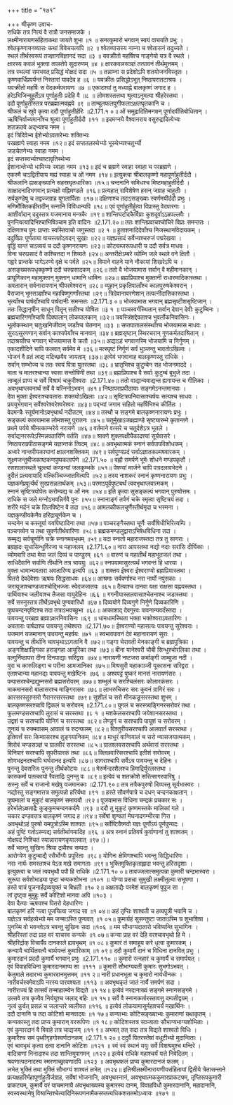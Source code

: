 +++
title = "१७१"

+++
श्रीकृष्ण उवाच-  
राधिके तत्र नित्यं वै रात्रौ जनसमाजके ।  
लक्ष्मीनारायणसंहिताकथा जायते शुभा ॥१ ॥
सनत्कुमारो भगवान् स्वयं वाचयति प्रभुः ।  
श्वेतकृष्णायनव्यासः कथां विवेचयत्यपि ॥२ ॥
श्वेतव्यासस्य नाम्ना च श्वेतासनं तदुच्यते ।  
स्थलं तीर्थस्वरूपं तज्ज्ञानविज्ञानदं सदा ॥३ ॥
यवक्रीतो महर्षिश्च गाङ्गेयो यत्र वै स्थले ।  
क्षारस्य कवलं भुक्त्वा तपस्तेपे सुदारुणम् ॥४ ॥
क्षारकवलसञ्ज्ञं तत्पावनं तीर्थमुत्तमम् ।  
तत्र स्थल्यां समभवत् प्रसिद्धं मोक्षदं सदा ॥५ ॥
तन्नाम्ना स प्रदेशोऽपि शतयोजनविस्तृतः ।  
कृष्णवार्धिप्रपर्यन्तं निस्तारां यावदेव ह ॥६ ॥
यवक्रीतः प्रसिद्धोऽभूत् निष्ठापरातटाश्रयः ।  
यवक्रीतो महर्षिः स वेदकर्मपरायणः ॥७ ॥
एकादश्यां तु मध्याह्ने बालकृष्णं जगाद ह ।  
हरेऽभिजिन्मुहूर्तेऽत्र पूर्णाहुतीः प्रदेहि वै ॥८ ॥
लोमशस्तत्तथा श्रुत्वाऽनुमत्या श्रीहरेस्तथा ।  
ददौ पूर्णाहुतीस्तत्र परब्रह्मात्मवह्नये ॥९ ॥
ताम्बूलफलपूगीफलाऽक्षतघृतकानि च ।  
श्रीफलं च स्रुवे कृत्वा ददौ पूर्णाहुतीर्हरिः ॥2.171.१ ०॥
ओं समुद्रादितिमन्त्रान् पूर्णादर्वीतिबोधितान् ।  
ऋषिभिर्वाच्यमानाँश्च श्रुत्वा पूर्णाहुतीर्ददौ ॥११ ॥
इदमग्नये वैश्वानराय वसुरुद्रादित्येभ्यः  
शतक्रतवे अद्भ्यश्च नमम ।  
इदं त्रिदिवेभ्य ईशेभ्योऽवतारेभ्यः शक्तिभ्यः  
परब्रह्मणे स्वाहा नमम ॥१२॥
इदं सप्ततलस्थेभ्यो भूस्थेभ्यश्चतुर्भ्यो  
जडचेतनेभ्यः स्वाहा नमम ।  
इदं सप्तस्वर्भ्यश्चाष्टावृतिस्थेभ्य  
ईशानान्तेभ्यो धामिभ्यः स्वाहा नमम ॥१३॥
इदं च ब्रह्मणे स्वाहा स्वाहा च परब्रह्मणे ।  
एकस्मै चाऽद्वितीयाय मह्यं स्वाहा च ओं नमम ॥१४॥
इत्युक्त्वा श्रीबालकृष्णो महापूर्णाहुतीर्ददौ ।  
श्रीफलानि ह्यसङ्ख्यानि सहस्रघृतधारिकाः ॥१५॥
चन्दनानि समिधश्च मिष्टमहाहुतीर्ददौ ।  
साक्षादनादिभगवान् प्रत्यक्षो वह्निमण्डले ॥१६॥
प्रत्यहात् सविशेषेण हसन् जग्राह चाहुतीः ।  
सर्वकुण्डेषु च तद्वज्जग्राह युगलार्पिताः ॥१७॥
दक्षिणाश्च तदाऽसङ्ख्याः स्वर्णमयीर्ददौ प्रभुः ।  
मणिमौक्तिकहीरादीन् रत्नानि विविधान्यपि ॥१८॥
एवं पूर्णाहुतीर्हुत्वा विप्रास्तु वेदपारगाः ।  
आशीर्वादान् ददुस्तत्र यजमानाय मन्त्रकैः ॥१९॥
शान्तिघटोदकैर्विप्राः कुशदूर्वाऽऽम्रपल्लवैः ।  
पुनन्त्वित्यादिभिश्चाभिषिञ्चाम इति वादिनः ॥2.171.२०॥
ततः शान्तिप्रवाचश्चोचिरे विप्राः समन्ततः ।  
दक्षिणाश्च पुनः प्राप्ताः स्वस्तिवाचो जगुस्तदा ॥२ १ ॥
हुताशनादिदेवाँश्च निजस्थानविदायकम् ।  
ददुर्विप्राः पूर्णताया वाचस्ततोऽवदन् सुखाः ॥२२॥
यज्ञप्रसादं सर्वेभ्यश्चरुजं पद्मरेखया ।  
वृद्धिं यान्तं चाऽव्ययं च ददौ कृष्णनरायणः ॥२३॥
कोट्यब्जरूपधारी च ददौ सर्वत्र माधवः ।  
विना चरुप्रसादं वै कश्चित्तदा न शिष्यते ॥२४॥
अन्तरीक्षेऽम्बरे व्योम्नि जले स्थले वने क्षितौ ।  
गह्वरे प्रान्तके भागेऽरण्ये वृक्षे च पर्वते ॥२५॥
विमाने वाहने याने नौकायां शिखरेऽपि च ।  
असङ्ख्यरूपधृक्कृष्णो ददौ चरुप्रसादकम् ॥२६॥
ततो वै भोजयामास सर्वान् वै महीमानकान् ।  
प्राघूणिकान् महामुक्तान् मुक्तान् धामानि धामिनः ॥२७॥
ब्रह्मप्रियाश्च मुक्तानी राधारमादिकास्तथा ।  
अवतारान् सर्वनारायणान् श्रीपरमेश्वरान् ॥२८॥
व्यूहान् प्रकृतिपालाँश्च कालपुरुषकेश्वरान् ।  
वैराजान् भूमसञ्ज्ञाँश्च महाविष्णुगणाँस्तथा ॥२९॥
त्रिदेवानावरणेशान् तत्पत्नीदासिकास्तथा ।  
भृत्याँश्च पार्षदाँश्चापि पार्षदानीः समन्ततः ॥2.171.३ ०॥
भोजयामास भगवान् ब्रह्मसृष्टीशसृष्टिजान् ।  
ततः सिद्धानृषीन् साधून् पितॄन् सतीश्च योषितः ॥३ १ ॥
पञ्चस्वर्गस्थितान् सर्वान् देवान् देवीः कुटुम्बिनः ।  
ब्रह्मचारिगणाँश्चापि दिक्पालान् लोकपालकान् ॥३२॥
त्रयस्त्रिंशद्देवताश्च भुवर्लोकनिवासिनः ।  
भूलोकस्थान् चतुःखनिजीवान् जडाँश्च चेतनान् ॥३३ ॥
सप्तपातालसंस्थाँश्च भोजयामास माधवः ।  
सुराऽसुरगणान् सर्वान् काश्यपेयाँश्च मानवान् ॥३४॥
ब्रह्मसृष्टान् स्थिरचरान् गुणकर्मतदाश्रितान् ।  
तदाश्रयाँश्च भगवान् भोजयामास वै क्रतौ ॥३५॥
अद्याऽहं भगवानस्मि भोजयामि च निर्गुणम् ।  
एकादशीदिने चापि फलवत् सर्वमेव मे ॥३६॥
मत्स्पृष्टं निर्गुणं सर्वं भुञ्जन्तु भावतोऽखिलाः ।  
भोजनं वै व्रतं त्वद्य मदिच्छयैव जायताम् ॥३७॥
इत्येवं भगवानाह बालकृष्णस्तु राधिके ।  
सर्वान् सम्भोज्य च ततः स्वयं पित्रा युतस्तथा ॥३८॥
भ्रातृभिश्च कुटुम्बेन सह भोजनमाददे ।  
माता च मातरश्चान्या स्वसा सन्तोषिणी तथा ॥३९॥
ब्रह्मप्रियाश्च वै सर्वाः कुटुम्बं बुभुजे तदा ।  
ताम्बूलं प्राप्य च सर्वे विश्रामं चक्रुरीश्वराः ॥2.171.४०॥
ततो वाद्यान्यवाद्यन्त ह्यगायन्त च गीतिकाः ।  
अवभृथाप्लवनार्थं सर्वे वै यत्निनोऽभवन् ॥४१॥
निष्ठापराप्रपीठायाः सङ्गमेऽनन्तमानवाः ।  
देवा मुक्ता ईश्वराश्चावताराः शक्तयोऽखिलाः ॥४२॥
सृष्टित्रयनिवासाश्चर्षयः सत्यश्च साधवः ।  
प्रययुर्भगवान् सर्वेश्वरेश्वरेश्वरेश्वरः ॥४३॥
पद्भ्यां जगाम सहितो महर्षिभिश्च कीर्तितः ।  
वेदमन्त्रैः स्तूर्यमानोऽवभृथार्थं नदीतटम् ॥४४॥
तस्थौ च सङ्गमे बालकृष्णनारायणः प्रभुः ।  
सङ्कल्पं कारयामास लोमशस्तु पुरातनः ॥४५॥
चतुर्मुखाऽजब्रह्माण्डे सृष्ट्यारम्भे कृतान्तगे ।  
प्रथमे पर्यये श्रीमत्काम्भरेये नरायणे ॥४६॥
वर्तमाने वत्सरे च चतुर्दशेऽत्र भूतले ।  
सर्वाद्यनररूपेऽस्मिन्नवतारिणि वर्तति ॥४७॥
श्रावणे शुक्लपक्षीयैकादश्यां सूर्यवासरे ।  
निष्ठापराप्रपीठासङ्गमे यज्ञान्तकं त्विदम् ॥४८॥
अवभृथात्मकं स्नानं सर्वपापविशोधकम् ।  
अध्वरे नान्तरीयकाघानां क्षालनशक्तिकम् ॥४९॥
सर्वपुण्यप्रदं सर्वाऽज्ञातकल्मषवारकम् ।  
सूक्ष्मजन्तुबीजकाष्ठकणपुष्पकलार्पणे ॥2.171.५० ॥
वह्नौ समर्पणे भूमेः शोधने मण्डपकृतौ ।  
रसशालास्थले चूल्ल्यां कण्डन्यां जलकुम्भके ॥५१॥
पेषण्यां मार्जने चापि पत्रदलावभेदने ।  
दुरीतं प्रत्यवायादि यत्किञ्चिज्जातमित्यपि ॥५२॥
तस्य नाशकरं स्नानं कृष्णनारायणः प्रभुः ।  
यज्ञकर्मप्रपूर्त्यर्थं सुरप्रसन्नतार्थकम् ॥५३॥
परमाऽपूर्वपुष्ट्यर्थं त्ववभृथाप्लवात्मकम् ।  
स्नानं सृष्टित्रयोपेतः करोम्यद्य च ओं नमः ॥५४॥
इति कृत्वा सुसङ्कल्पं भगवान् पुरुषोत्तमः ।  
राधिके स जले मग्नोऽभवन्निर्गवै पुनः ॥५५॥
स्नानाङ्गं तर्पणं चक्रे स्मृत्वा सृष्टित्रयं तदा ।  
शरीरे मर्दनं चक्रे तिलपिष्टेन वै तदा ॥५६॥
आमलकीफलचूर्णैस्तीर्थमृदा च भस्मना ।  
यज्ञकुण्डीयकेनैव हरिद्राचूर्णकेन च ।  
चन्दनेन च कस्तूर्या यवपिष्टादिना तथा ॥५७॥
पञ्चरङ्गैस्तथा चूर्णैः सर्वौषिधीभिरित्यम्पि ।  
पञ्चगव्येन च तथा सुवर्णतीर्थवारिणा ॥५८॥
ब्रह्मकमण्डलुद्वाराऽभिषेधविधिना तदा ।  
सम्मृद्य सर्वचूर्णानि चक्रे स्नानमवभृथम् ॥५९॥
यदा स्नातो महाराजस्तदा तत्र तु सागराः ।  
ब्रह्मह्रदः सुधासिन्धुर्विरजा च महाजलम् ॥2.171.६०॥
नारा आपस्तथा नद्यो नदाः सरांसि दीर्घिकाः ।  
व्योमवारि तथा मेघा जलं दिव्यं च पाण्डुरम् ॥६१ ॥
वारुणं च महातीर्थं महाभूतजलं तथा ।  
साधिदैवानि सर्वाणि तीर्थानि तत्र चाययुः ॥६२॥
स्नपयामासुरत्यर्थं भगवन्तं हि धारया ।  
मुक्ता धामान्यवतारा अवतारिण्य इत्यपि ॥६३ ॥
शक्तय ईश्वरा ईश्वराण्यो ब्रह्मप्रियास्तथा ।  
पितरो देवदेवेशाः ऋषयः सिद्धसाधवः ॥६४॥
आश्रमाः सर्ववर्णाश्च नरा नार्यो नपुंसकाः ।  
जरायूजाश्चाण्डजाश्चोद्भिज्जाः स्वेदजजातयः ॥६५॥
दैत्याश्च दानवा यक्षा राक्षसा वह्नयस्तथा ।  
पार्थिवाश्च जलीयाश्च तैजसा वायुदेहिनः ॥६६ ॥
गगनीयास्तलवासाश्चेतनाश्च जडास्तथा ।  
सर्वे सस्नुस्तत्र तीर्थेऽवभृथे पुण्यवारिधौ ॥६७॥
दिव्ययोगे दिव्यगुणे निर्गुणे दिव्यकारिणि ।  
पुष्पचन्दनवृष्टिश्च तदा तत्राऽभवच्छुभा ॥६८॥
आकाशाद् देवगुरवः पावनान्यवदँस्तदा ।  
पावयन्तु परब्रह्म ब्रह्माऽक्षरनिवासिनः ॥६९ ॥
धामधामस्थिता भक्ता भक्तेश्वराऽवतारिणः ।  
अवताराः पार्षदाश्च पावयन्तु तथेश्वराः ॥2.171.७०॥
ईश्वराण्यो महासत्यः पावयन्तु सुरेश्वराः ।  
यजमानं यजमानान् पावयन्तु महर्षयः ॥७१ ॥
स्वभावपावनं देवं महानारायणं सुराः ।  
पावयन्तु च तीर्थानि चावभृथाऽऽगतानि वै ॥७२॥
गङ्गा चेरावती मेनकाङ्गी च ब्रह्मपुत्रिका ।  
अङ्गशिक्षाङ्गिका हराङ्गहा आयूरिका तथा ॥७३॥
बीना यानेश्वरी चौबी सिन्धुश्चोरलिका तथा ।  
वल्गुर्निष्ठापरा दीना दिनपाद्याः सरिद्वराः ॥७४॥
नारायणी नष्टजरा कर्माङ्गी जाम्बुजा नदी ।  
मुरा च कारुलिङ्गा च परीना आमजानिका ॥७५॥
मिश्रसुरी महाकाञ्जी यूकासना सरिद्वरा ।  
एताश्चान्या महानद्यः पावयन्तु मखेष्टिनः ॥७६ ॥
अश्वपट्टं पुष्करं मानसं नारायणंसरः ।  
पम्पासरश्चेन्द्रद्युम्नसरो ब्रह्मसरोवरम् ॥७७॥
शम्भुलं च सरश्चिलंसरः कोलारकंसरः ।  
माकमानसरो बालासरश्च माङ्गिरासरः ॥७८॥
लाभरुचिसरः सरः कुवनं ग्रागिरं सरः ।  
आरसरस्तुरुसरो गैरानरसरस्तथा ॥७९॥
सुशीलं च सरो मीनकङूसरस्तथा शुभम् ।  
बालकृष्णसरश्चापि द्विकलं च सरोवरम् ॥2.171.८०॥
युगलं च सरस्त्र्यङ्गिनरसरोवरं तथा ।  
फुलमण्डसरश्चापि लुरासं च सरस्तथा ॥८ १ ॥
मशकेलसरश्चापि जयेशानसरस्तथा ।  
उद्वशं च सरश्चापि योनिगं च सरस्तथा ॥८२॥
लेण्डुगं च सरश्चापि पायूशं च सरोवरम् ।  
तूनायं च रुक्मवासम् आवालं च रुदन्फलम् ॥८२॥
विश्तुरीयसरश्चापि आलवार्तं सरस्तथा ।  
इतिवर्त्तं सरः किम्वासरश्च तुङ्गयानिकम् ॥८४॥
माधुरं वाग्वियालं च सरो न्यासजयात्मकम् ।  
शिरोवं चण्डसञ्ज्ञं च ग्रातवीरं सरस्तथा ॥८५॥
ग्रातश्लवसरश्चापि अर्थवासं सरस्तथा ।  
विनिपारं सरश्चापि सुपरीयारकं तथा ॥८६॥
क्लिन्नवारिसरश्चापि इतीशं सरोवरम् ।  
शोणभद्रनदश्चापि घर्घरानद इत्यपि ॥८७॥
सागराश्चापि सर्वेऽत्र पावयन्तु च देहिनः ।  
पुनन्तु देवसरितः पुनन्तु तीर्थकोटयः ॥८८॥
मेरुर्मन्दरशैलश्च हिमाद्रिर्युरलस्तथा ।  
कारुकर्मा पतत्कायो रैवताद्रिः पुनन्तु वः ॥८९॥
इत्येवं च शतक्रोशे सरित्सागरवारिषु ।  
सस्नुः सर्वे च राजानो मखेषु यजमानकाः ॥2.171.९०॥
तत्र तत्रैकपुरुषो दिव्यस्तु सूर्यभास्वरः ।  
नद्योस्तु सङ्गमात्तत्र समुत्पन्नो हरिर्यथा ॥९१ ॥
हस्ते सौवर्णपात्रे च दधन् चन्दनकाक्षतान् ।  
पुष्पमालां च मुकुटं बालकृष्णं समाययौ ॥९२॥
पूजयामास विधिना चन्द्रकं प्रचकार सः ।  
हरेर्भालेऽक्षताद्रैः कुङ्कुमचन्दनकर्दमैः ॥९३ ॥
ददौ तु मुकुटं कृष्णमस्तके मालिकां गले ।  
चकार दण्डवत्तत्र बालकृष्णं जगाद ह ॥९४॥
सर्वेषां शृण्वतां मेघनादगम्भीरया गिरा ।  
अवभृथोऽहं पुरुषो यमपुत्रोऽस्मि शाश्वतः ॥९५॥
सर्वेष्टिवैष्णवो यज्ञः पूर्णोऽयं पूर्णपुण्यदः ।  
अहं पुष्टिं गतोऽस्म्यद्य सर्वतीर्थागमादिह ॥९६ ॥
अत्र स्नानं प्रतिवर्षं कुर्वाणानां तु शाश्वतम् ।  
मोक्षपदं निश्चितं स्यान्नारायणकृपालवात् ॥९७।)।  
सर्वे भवन्तु सुखिनः श्रिया द्रव्यैश्च सम्पदा ।  
आरोग्येण कुटुम्बाद्यै रसैर्भोग्यैः प्रपूरिताः ॥९८॥
योगिनः क्षेमिणश्चापि भवन्तु सिद्धिधारिणः ।  
नराः नार्यः समस्ताश्च येऽत्र मखे समागताः ॥९९॥
भुक्तिमुक्तिकृताह्लादा भवन्तु हरिसदृशाः ।  
इत्युक्त्वा च जलं त्ववभृथौ पपौ हि राधिके ॥2.171.१० ०॥
तावज्जलात्समुत्पन्ना कुमारी चन्द्रभास्वरा ।  
सुरूपा सर्वशोभाढ्या पुष्टा चम्पकशोभना ॥१०१ ॥
योग्या प्रसन्ना सुमुखी लक्ष्मीतुल्या सभूषणा ।  
हस्ते पात्रं पूजनार्हद्रव्ययुक्तं च बिभ्रती ॥१० २॥
अक्षताद्यैः परमेशं बालकृष्णं पुपूज सा ।  
तां दृष्ट्वा मुमुहुः सर्वे कोटिशो मानवा अपि ॥१०३ ।  
देवा दैत्याः ऋषयश्च पितरो देहधारिणः ।  
बालकृष्णं हरिं नत्वा पूजयित्वा जगाद सा ॥१ ०४॥
अहं तृप्तिः शाश्वती च हव्यपुत्री भवामि च ।  
यज्ञेऽत्र सर्वहव्येभ्यो मम जन्माऽस्ति पुण्यवत् ॥१ ०५॥
कुमार्यहं सुसन्तुष्टा जाताऽस्मि च शुभाशिषा ।  
युनज्मि वो भवन्तोऽत्र भवन्तु सुखिनः सदा ॥१०६ ॥
मम सौभाग्यदातारो भविष्यन्ति सुभागिनः ।  
श्रीहरिस्तां तदा प्राह वरं याचस्व कन्यके ॥१ ०७॥
कन्या प्राह वरं देहि वरश्चावभृथो हि मे ।  
श्रीहरिर्द्राक् विचार्यैव दानकाले ह्यवभृथम् ॥१ ०८॥
कुमारं तं समाहूय करे धृत्वा कुमारकम् ।  
कन्यायै चार्थितवत्यै चार्थयन्तं कुमारिकाम् ॥१ ०९॥
ददौ कुमार्यै दानं च विधिना दानवित् प्रभुः ।  
कुमारदानं प्रददौ कुमार्यै भगवान् प्रभुः ॥2.171.११० ॥
कुमारो रत्नहारं च कुमार्यै च समार्पयत् ।  
एवं विवाहविधिना कुमारदानमाप्य सा ॥१११ ॥
कुमारी सौभाग्यवती कुमारः सुभगोऽभवत् ।  
केतुमाले तदारभ्य कुमारदानमुत्तमम् ॥११ २॥
नारी प्रधानभूता च कुमारो नार्यधीनकः ।  
नारीवर्चस्वमेवाऽपि नरस्य पारवश्यता ॥११३ ॥
अवभृथकृतं जातं नार्यै समर्पणं सदा ।  
नारीराज्यं हि तत्सर्वं तन्माहात्म्येन विद्यते ॥१ १४॥
इत्येवं नरदानाख्यं सङ्गमे स्नानसङ्गमे ।  
उत्सवे तत्र कृत्वैव निर्ययुश्च जलाद् बहिः ॥१ १५॥
सर्वे वै स्नानकर्तारस्तावत्तु दम्पतीद्वयम् ।  
नृत्यं कुर्वत् प्रसन्नं च जलान्तरे व्यलीयत ॥११६ ॥
इत्येवं लोकयामासुर्महाश्चर्यं मखार्थिनः ।  
ददौ दानानि च तदा कोटिशो मानवादयः ॥१ १७॥
कन्याभ्यः कोटिसङ्ख्याभ्यः कुमाराणां यथाकृतम् ।  
कन्यकास्तु तदा प्राप्य कुमारान् वररूपिणः ॥१ १८॥
कोटिशस्तत्र सञ्जाताः सौभाग्यभाग्यशोभिताः ।  
एवं कुमारदानं वै विवाहे तत्र चाद्यजम् ॥११ ९॥
अभवत् तत् सदा तत्र विद्यते शाश्वतो विधिः ।  
कुमारैश्च समं पृथ्वीगृहगोस्वर्णदानकम् ॥2.171.१ २०॥
ददुर्वै पितरस्तेषां वधूटीभ्यो मुदान्विताः ।  
एवं चावभृथं कृत्वा दत्वा दानानि कोटिशः ॥१२१ ॥
स्वं स्वं स्थानं ययुः सर्वे विशश्रमुश्च मन्दिरे ।  
वादित्राणां निनादाश्च तदा शान्तिमुपागमन् ॥१२२॥
इत्येवं राधिके महाश्चर्यं यत्ते निवेदितम् ।  
श्रवणात्पठनादस्य स्मरणाच्छ्रावणादपि ॥१२३ ॥
अवभृथफलं प्राप्य कुमारदानजं फलम् ।  
लभेत् भुक्तिं तथा मुक्तिं सौभाग्यं शाश्वतं लभेत् ॥१२४॥
इतिश्रीलक्ष्मीनारायणीयसंहितायां द्वितीये त्रेतासन्ताने प्रत्यक्षहरिर्महापूर्णाहुतीर्जग्राह, सर्वेषां भोजनानि, अवभृथस्नानं, अवभृथात्मककुमारप्राकट्यम्, तृप्तिरूपकुमारी  
प्राकट्यम्, कुमार्यै वरं याचमानायै अवभृथाख्यस्य कुमारस्य दानम्, विवाहविधौ कुमारदानानि, महादानानि, स्वस्वस्थानेषु विश्रान्तिश्चेत्यादिनिरूपणनामैकसप्तत्यधिकशततमोऽध्यायः ॥१७१ ॥
    
